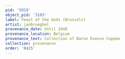 ```yaml
---
pid: '5019'
object_pid: '3103'
label: Feast of the Gods (Brussels)
artist: janbrueghel
provenance_date: Until 1948
provenance_location: Belgium
provenance_text: Collection of Baron Evence Coppée
collection: provenance
order: '0425'
---
```

